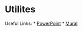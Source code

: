 # Utilites

Useful Links:
	* [PowerPoint](https://ibm.box.com/s/hb1kn5kvp0aoi5pbdd923zkvh4iesba4)
	* [Mural](http://mur.al/m700RMLw)
